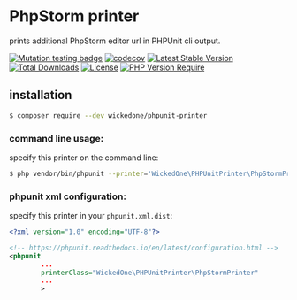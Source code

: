 # PhpStorm printer

prints additional PhpStorm editor url in PHPUnit cli output.

[![Mutation testing badge](https://img.shields.io/endpoint?style=flat&url=https%3A%2F%2Fbadge-api.stryker-mutator.io%2Fgithub.com%2FwickedOne%2Fphpunit-printer%2Fmain)](https://dashboard.stryker-mutator.io/reports/github.com/wickedOne/phpunit-printer/main)
[![codecov](https://codecov.io/gh/wickedOne/phpunit-printer/branch/main/graph/badge.svg?token=UHKAVGURP7)](https://codecov.io/gh/wickedOne/phpunit-printer)
[![Latest Stable Version](http://poser.pugx.org/wickedone/phpunit-printer/v)](https://packagist.org/packages/wickedone/phpunit-printer) 
[![Total Downloads](http://poser.pugx.org/wickedone/phpunit-printer/downloads)](https://packagist.org/packages/wickedone/phpunit-printer) 
[![License](http://poser.pugx.org/wickedone/phpunit-printer/license)](https://packagist.org/packages/wickedone/phpunit-printer) 
[![PHP Version Require](http://poser.pugx.org/wickedone/phpunit-printer/require/php)](https://packagist.org/packages/wickedone/phpunit-printer)

## installation
```bash
$ composer require --dev wickedone/phpunit-printer
```

### command line usage:
specify this printer on the command line:

```bash
$ php vendor/bin/phpunit --printer='WickedOne\PHPUnitPrinter\PhpStormPrinter' src/
```

### phpunit xml configuration:
specify this printer in your ``phpunit.xml.dist``:
```xml
<?xml version="1.0" encoding="UTF-8"?>

<!-- https://phpunit.readthedocs.io/en/latest/configuration.html -->
<phpunit
        ...
        printerClass="WickedOne\PHPUnitPrinter\PhpStormPrinter"
        ...
        >
```